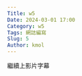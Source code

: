 ```yaml
---
Title: w5
Date: 2024-03-01 17:00
Category: w5
Tags: 網誌編寫
Slug: 5
Author: kmol
---
```




<!-- PELICAN_END_SUMMARY -->
繼續上影片字幕